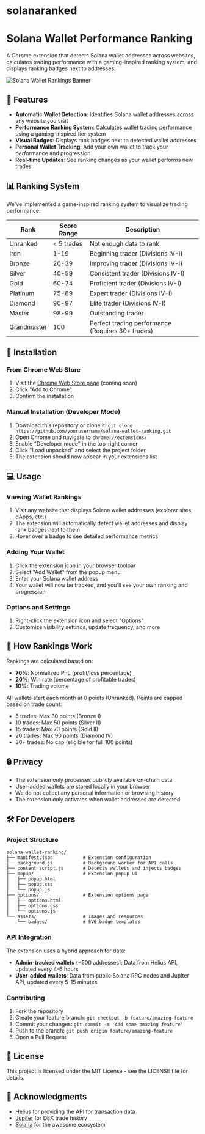 # solanaranked
# Solana Wallet Performance Ranking

A Chrome extension that detects Solana wallet addresses across websites, calculates trading performance with a gaming-inspired ranking system, and displays ranking badges next to addresses.

![Solana Wallet Rankings Banner](https://via.placeholder.com/800x200?text=Solana+Wallet+Rankings)

## 🚀 Features

- **Automatic Wallet Detection**: Identifies Solana wallet addresses across any website you visit
- **Performance Ranking System**: Calculates wallet trading performance using a gaming-inspired tier system
- **Visual Badges**: Displays rank badges next to detected wallet addresses
- **Personal Wallet Tracking**: Add your own wallet to track your performance and progression
- **Real-time Updates**: See ranking changes as your wallet performs new trades

## 📊 Ranking System

We've implemented a game-inspired ranking system to visualize trading performance:

| Rank | Score Range | Description |
|------|-------------|-------------|
| Unranked | < 5 trades | Not enough data to rank |
| Iron | 1-19 | Beginning trader (Divisions IV-I) |
| Bronze | 20-39 | Improving trader (Divisions IV-I) |
| Silver | 40-59 | Consistent trader (Divisions IV-I) |
| Gold | 60-74 | Proficient trader (Divisions IV-I) |
| Platinum | 75-89 | Expert trader (Divisions IV-I) |
| Diamond | 90-97 | Elite trader (Divisions IV-I) |
| Master | 98-99 | Outstanding trader |
| Grandmaster | 100 | Perfect trading performance (Requires 30+ trades) |

## 🔧 Installation

### From Chrome Web Store
1. Visit the [Chrome Web Store page](#) (coming soon)
2. Click "Add to Chrome"
3. Confirm the installation

### Manual Installation (Developer Mode)
1. Download this repository or clone it: `git clone https://github.com/yourusername/solana-wallet-ranking.git`
2. Open Chrome and navigate to `chrome://extensions/`
3. Enable "Developer mode" in the top-right corner
4. Click "Load unpacked" and select the project folder
5. The extension should now appear in your extensions list

## 💻 Usage

### Viewing Wallet Rankings
1. Visit any website that displays Solana wallet addresses (explorer sites, dApps, etc.)
2. The extension will automatically detect wallet addresses and display rank badges next to them
3. Hover over a badge to see detailed performance metrics

### Adding Your Wallet
1. Click the extension icon in your browser toolbar
2. Select "Add Wallet" from the popup menu
3. Enter your Solana wallet address
4. Your wallet will now be tracked, and you'll see your own ranking and progression

### Options and Settings
1. Right-click the extension icon and select "Options"
2. Customize visibility settings, update frequency, and more

## 🔄 How Rankings Work

Rankings are calculated based on:
- **70%**: Normalized PnL (profit/loss percentage)
- **20%**: Win rate (percentage of profitable trades)
- **10%**: Trading volume

All wallets start each month at 0 points (Unranked). Points are capped based on trade count:
- 5 trades: Max 30 points (Bronze I)
- 10 trades: Max 50 points (Silver II)
- 15 trades: Max 70 points (Gold II)
- 20 trades: Max 90 points (Diamond IV)
- 30+ trades: No cap (eligible for full 100 points)

## 🔒 Privacy

- The extension only processes publicly available on-chain data
- User-added wallets are stored locally in your browser
- We do not collect any personal information or browsing history
- The extension only activates when wallet addresses are detected

## 🛠️ For Developers

### Project Structure
```
solana-wallet-ranking/
├── manifest.json           # Extension configuration
├── background.js           # Background worker for API calls
├── content_script.js       # Detects wallets and injects badges
├── popup/                  # Extension popup UI
│   ├── popup.html
│   ├── popup.css
│   └── popup.js
├── options/                # Extension options page
│   ├── options.html
│   ├── options.css
│   └── options.js
└── assets/                 # Images and resources
    └── badges/             # SVG badge templates
```

### API Integration
The extension uses a hybrid approach for data:
- **Admin-tracked wallets** (~500 addresses): Data from Helius API, updated every 4-6 hours
- **User-added wallets**: Data from public Solana RPC nodes and Jupiter API, updated every 5-15 minutes

### Contributing
1. Fork the repository
2. Create your feature branch: `git checkout -b feature/amazing-feature`
3. Commit your changes: `git commit -m 'Add some amazing feature'`
4. Push to the branch: `git push origin feature/amazing-feature`
5. Open a Pull Request

## 📝 License

This project is licensed under the MIT License - see the LICENSE file for details.

## 🙏 Acknowledgments

- [Helius](https://helius.xyz/) for providing the API for transaction data
- [Jupiter](https://jup.ag/) for DEX trade history
- [Solana](https://solana.com/) for the awesome ecosystem
